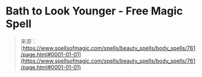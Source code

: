<!--yml
category: 未分类
date: 2024-06-12 18:33:33
-->

# Bath to Look Younger - Free Magic Spell

> 来源：[https://www.spellsofmagic.com/spells/beauty_spells/body_spells/761/page.html#0001-01-01](https://www.spellsofmagic.com/spells/beauty_spells/body_spells/761/page.html#0001-01-01)